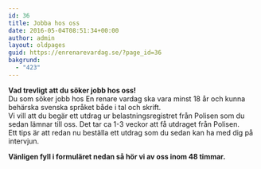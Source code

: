 ```yaml
---
id: 36
title: Jobba hos oss
date: 2016-05-04T08:51:34+00:00
author: admin
layout: oldpages
guid: https://enrenarevardag.se/?page_id=36
bakgrund:
  - "423"
---
```

**Vad trevligt att du söker jobb hos oss!**  
Du som söker jobb hos En renare vardag ska vara minst 18 år och kunna behärska svenska språket både i tal och skrift.  
Vi vill att du begär ett utdrag ur belastningsregistret från Polisen som du sedan lämnar till oss. Det tar ca 1-3 veckor att få utdraget från Polisen.  
Ett tips är att redan nu beställa ett utdrag som du sedan kan ha med dig på intervjun.

**Vänligen fyll i formuläret nedan så hör vi av oss inom 48 timmar.**

<div role="form" class="wpcf7" id="wpcf7-f229-o7" lang="sv-SE" dir="ltr">
  <div class="screen-reader-response">
  </div>
</div>